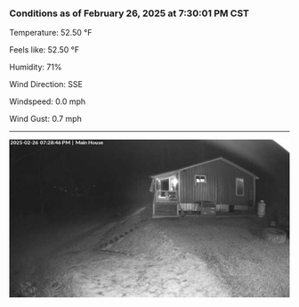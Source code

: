 ### Conditions as of February 26, 2025 at 7:30:01 PM CST 

Temperature: 52.50 &deg;F

Feels like: 52.50 &deg;F

Humidity: 71%

Wind Direction: SSE

Windspeed: 0.0 mph

Wind Gust: 0.7 mph

---

<img src="./images/latest.jpeg"/>

